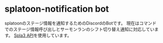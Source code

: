 # splatoon-notification bot

splatoonのステージ情報を通知するためのDiscordのBotです。
現在はコマンドでのステージ情報呼び出しとサーモンランのシフト切り替え通知に対応しています。
[Spla3 API](https://spla3.yuu26.com/)を使用しています。
